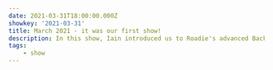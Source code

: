 ```yaml
---
date: 2021-03-31T18:00:00.000Z
showkey: '2021-03-31'
title: March 2021 - it was our first show!
description: In this show, Iain introduced us to Roadie's advanced Backstage use-case—running it as a service! Then, Dominnik shared how they came up with the API docs plugin for Backstage at SDA SE and where the project is headed.
tags:
    - show
---
```

